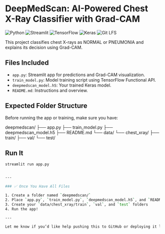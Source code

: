 # DeepMedScan: AI-Powered Chest X-Ray Classifier with Grad-CAM

![Python](https://img.shields.io/badge/Python-3.9-blue?logo=python)
![Streamlit](https://img.shields.io/badge/Streamlit-App-red?logo=streamlit)
![TensorFlow](https://img.shields.io/badge/Framework-TensorFlow-orange?logo=tensorflow)
![Keras](https://img.shields.io/badge/Keras-Model-red?logo=keras)
![Git LFS](https://img.shields.io/badge/Git-LFS-blue)


This project classifies chest X-rays as NORMAL or PNEUMONIA and explains its decision using Grad-CAM.

## Files Included

- `app.py`: Streamlit app for predictions and Grad-CAM visualization.
- `train_model.py`: Model training script using TensorFlow Functional API.
- `deepmedscan_model.h5`: Your trained Keras model.
- `README.md`: Instructions and overview.

## Expected Folder Structure

Before running the app or training, make sure you have:

deepmedscan/
├── app.py
├── train_model.py
├── deepmedscan_model.h5
├── README.md
└── data/
└── chest_xray/
├── train/
├── val/
└── test/


## Run It

```bash
streamlit run app.py


---

### ✅ Once You Have All Files

1. Create a folder named `deepmedscan/`
2. Place `app.py`, `train_model.py`, `deepmedscan_model.h5`, and `README.md` inside
3. Create your `data/chest_xray/train`, `val`, and `test` folders
4. Run the app!

---

Let me know if you’d like help pushing this to GitHub or deploying it live — you’re now fully project-ready. ​:contentReference[oaicite:0]{index=0}​
